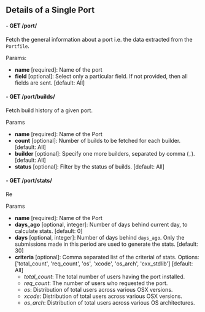 ## Details of a Single Port

#### - GET /port/

Fetch the general information about a port i.e. the data extracted from the `Portfile`.

Params:
- **name** [required]: Name of the port
- **field** [optional]: Select only a particular field. If not provided, then all fields are sent. [default: All]

#### - GET /port/builds/

Fetch build history of a given port.

Params
- **name** [required]: Name of the Port
- **count** [optional]: Number of builds to be fetched for each builder. [default: All]
- **builder** [optional]: Specify one more builders, separated by comma (`,`). [default: All]
- **status** [optional]: Filter by the status of builds. [default: All]


#### - GET /port/stats/

Re

Params
- **name** [required]: Name of the Port
- **days_ago** [optional, integer]: Number of days behind current day, to calculate stats. [default: 0]
- **days** [optional, integer]: Number of days behind `days_ago`. Only the submissions made in this period are used to 
    generate the stats. [default: 30]
- **criteria** [optional]: Comma separated list of the criterial of stats. Options: ['total_count', 'req_count', 'os', 'xcode', 'os_arch', 'cxx_stdlib'] [default: All]
    - *total_count*: The total number of users having the port installed.
    - *req_count*: The number of users who requested the port.
    - *os*: Distribution of total users across various OSX versions.
    - *xcode*: Distribution of total users across various OSX versions.
    - *os_arch*: Distribution of total users across various OS architectures.
